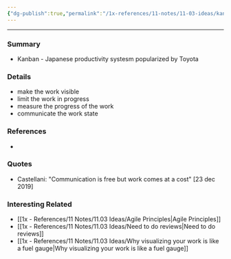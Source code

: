 ```yaml
---
{"dg-publish":true,"permalink":"/1x-references/11-notes/11-03-ideas/kanban-principles/"}
---
```


---

### Summary
- Kanban - Japanese productivity systesm popularized by Toyota

### Details
- make the work visible
- limit the work in progress
- measure the progress of the work
- communicate the work state

### References
- 

### Quotes
- Castellani: "Communication is free but work comes at a cost" [23 dec 2019]

### Interesting Related
- [[1x - References/11 Notes/11.03 Ideas/Agile Principles\|Agile Principles]]
- [[1x - References/11 Notes/11.03 Ideas/Need to do reviews\|Need to do reviews]]
- [[1x - References/11 Notes/11.03 Ideas/Why visualizing your work is like a fuel gauge\|Why visualizing your work is like a fuel gauge]]